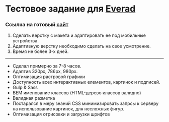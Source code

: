 # Тестовое задание для [Everad](https://everad.com/)
### Ссылка на готовый [сайт](https://shramkoweb.github.io/Everad__test)

1. Сделать верстку с макета и адаптировать ее под мобильные устройства.
2. Адаптивную верстку необходимо сделать на свое усмотрение.
3. Время не более 3-х дней.
***
- Сделал примерно за 7-8 часов.
- Адаптив 320px, 786px, 980px.
- Оптимизация растровой графики 
- Доступность всех интерактивных елементов, картинок и подписей.
- Gulp & Sass
- BEM именование классов (HTML-дерево классов валидно)
- Валидная разметка
- Постарался в меру знаний CSS минимизировать запрсы к серверу на использование картинок, для несложных фигур.
- Оптимизация отрисовки и загрузки шрифтов
